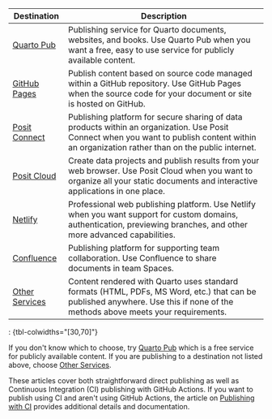 

| Destination                            | Description                                                                                                                                                                                     |
|----------------------------------------|-------------------------------------------------------------------------------------------------------------------------------------------------------------------------------------------------|
| [Quarto Pub](/docs/publishing/quarto-pub.qmd)           | Publishing service for Quarto documents, websites, and books. Use Quarto Pub when you want a free, easy to use service for publicly available content.                                          |
| [GitHub Pages](/docs/publishing/github-pages.qmd)       | Publish content based on source code managed within a GitHub repository. Use GitHub Pages when the source code for your document or site is hosted on GitHub.                                   |     
| [Posit Connect](/docs/publishing/rstudio-connect.qmd) | Publishing platform for secure sharing of data products within an organization. Use Posit Connect when you want to publish content within an organization rather than on the public internet. |
| [Posit Cloud](/docs/publishing/posit-cloud.qmd)       | Create data projects and publish results from your web browser. Use Posit Cloud when you want to organize all your static documents and interactive applications in one place.                  |
| [Netlify](/docs/publishing/netlify.qmd)                 | Professional web publishing platform. Use Netlify when you want support for custom domains, authentication, previewing branches, and other more advanced capabilities.                          | 
| [Confluence](/docs/publishing/confluence.qmd)         | Publishing platform for supporting team collaboration. Use Confluence to share documents in team Spaces.                                                            |
| [Other Services](/docs/publishing/other.qmd)            | Content rendered with Quarto uses standard formats (HTML, PDFs, MS Word, etc.) that can be published anywhere. Use this if none of the methods above meets your requirements.               |

: {tbl-colwidths="\[30,70\]"}

If you don't know which to choose, try [Quarto Pub](/docs/publishing/quarto-pub.qmd) which is a free service for publicly available content. If you are publishing to a destination not listed above, choose [Other Services](/docs/publishing/other.qmd).

These articles cover both straightforward direct publishing as well as Continuous Integration (CI) publishing with GitHub Actions. If you want to publish using CI and aren't using GitHub Actions, the article on [Publishing with CI](/docs/publishing/ci.qmd) provides additional details and documentation.


